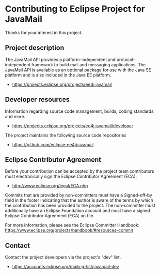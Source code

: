 # Contributing to Eclipse Project for JavaMail

Thanks for your interest in this project.

## Project description

The JavaMail API provides a platform-independent and protocol-independent
framework to build mail and messaging applications. The JavaMail API is
available as an optional package for use with the Java SE platform and is also
included in the Java EE platform.

* https://projects.eclipse.org/projects/ee4j.javamail

## Developer resources

Information regarding source code management, builds, coding standards, and
more.

* https://projects.eclipse.org/projects/ee4j.javamail/developer

The project maintains the following source code repositories

* https://github.com/eclipse-ee4j/javamail

## Eclipse Contributor Agreement

Before your contribution can be accepted by the project team contributors must
electronically sign the Eclipse Contributor Agreement (ECA).

* http://www.eclipse.org/legal/ECA.php

Commits that are provided by non-committers must have a Signed-off-by field in
the footer indicating that the author is aware of the terms by which the
contribution has been provided to the project. The non-committer must
additionally have an Eclipse Foundation account and must have a signed Eclipse
Contributor Agreement (ECA) on file.

For more information, please see the Eclipse Committer Handbook:
https://www.eclipse.org/projects/handbook/#resources-commit

## Contact

Contact the project developers via the project's "dev" list.

* https://accounts.eclipse.org/mailing-list/javamail-dev
